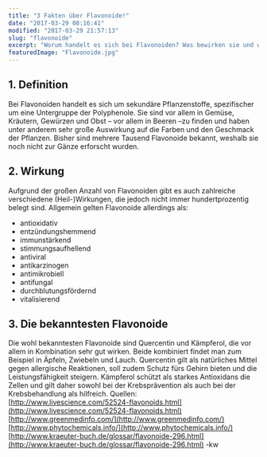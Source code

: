 ```yaml
---
title: "3 Fakten über Flavonoide!"
date: "2017-03-29 08:16:41"
modified: "2017-03-29 21:57:13"
slug: "flavonoide"
excerpt: "Worum handelt es sich bei Flavonoiden? Was bewirken sie und was sind die bekanntesten?  Und wo sind sie enthalten?"
featuredImage: "Flavonoide.jpg"
---
```


## 1\. Definition

Bei Flavonoiden handelt es sich um sekundäre Pflanzenstoffe, spezifischer um eine Untergruppe der Polyphenole. Sie sind vor allem in Gemüse, Kräutern, Gewürzen und Obst – vor allem in Beeren –zu finden und haben unter anderem sehr große Auswirkung auf die Farben und den Geschmack der Pflanzen. Bisher sind mehrere Tausend Flavonoide bekannt, weshalb sie noch nicht zur Gänze erforscht wurden.

## 2\. Wirkung

Aufgrund der großen Anzahl von Flavonoiden gibt es auch zahlreiche verschiedene (Heil-)Wirkungen, die jedoch nicht immer hundertprozentig belegt sind. Allgemein gelten Flavonoide allerdings als:

*   antioxidativ
*   entzündungshemmend
*   immunstärkend
*   stimmungsaufhellend
*   antiviral
*   antikarzinogen
*   antimikrobiell
*   antifungal
*   durchblutungsfördernd
*   vitalisierend

## 3\. Die bekanntesten Flavonoide

Die wohl bekanntesten Flavonoide sind Quercentin und Kämpferol, die vor allem in Kombination sehr gut wirken. Beide kombiniert findet man zum Beispiel in Äpfeln, Zwiebeln und Lauch. Quercentin gilt als natürliches Mittel gegen allergische Reaktionen, soll zudem Schutz fürs Gehirn bieten und die Leistungsfähigkeit steigern. Kämpferol schützt als starkes Antioxidans die Zellen und gilt daher sowohl bei der Krebsprävention als auch bei der Krebsbehandlung als hilfreich. Quellen: [http://www.livescience.com/52524-flavonoids.html](http://www.livescience.com/52524-flavonoids.html) [http://www.greenmedinfo.com/](http://www.greenmedinfo.com/) [http://www.phytochemicals.info/](http://www.phytochemicals.info/) [http://www.kraeuter-buch.de/glossar/flavonoide-296.html](http://www.kraeuter-buch.de/glossar/flavonoide-296.html) -kw